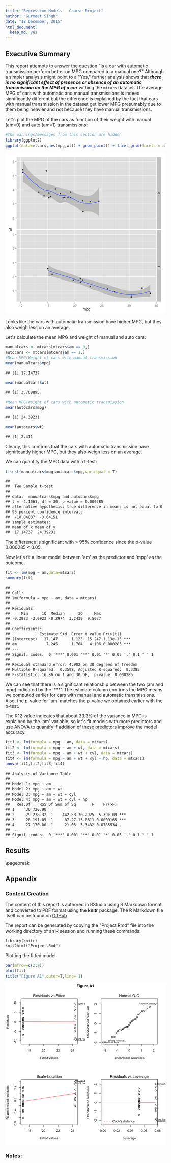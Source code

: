 ```yaml
---
title: "Regression Models - Course Project"
author: "Gurmeet Singh"
date: "18 December, 2015"
html_document:
  keep_md: yes
---
```




## Executive Summary
This report attempts to answer the question "Is a car with automatic transmission perform better on MPG compared to a manual one?" Although a simpler analysis might point to a "Yes," further analysis shows that __*there is no significant effect of presence or absence of an automatic transmission on the MPG of a car*__ withing the ```mtcars``` dataset. The average MPG of cars with automatic and manual transmissions is indeed significantly different but the difference is explained by the fact that cars with manual transmission in the dataset get lower MPG presumably due to them being heavier and not because they have manual transmissions. 

Let's plot the MPG of the cars as function of their weight with manual (am=0) and auto (am=1) transmissions: 

```r
#The warnings/messages from this section are hidden
library(ggplot2)
ggplot(data=mtcars,aes(mpg,wt)) + geom_point() + facet_grid(facets = am ~ .) + geom_smooth()
```

![plot of chunk libraries](figure/libraries-1.png) 

Looks like the cars with automatic transmission have higher MPG, but they also weigh less on an average.

Let's calculate the mean MPG and weight of manual and auto cars:

```r
manualcars <- mtcars[mtcars$am == 0,]
autocars <- mtcars[mtcars$am == 1,]
#Mean MPG/Weight of cars with manual transmission
mean(manualcars$mpg)
```

```
## [1] 17.14737
```

```r
mean(manualcars$wt)
```

```
## [1] 3.768895
```

```r
#Mean MPG/Weight of cars with automatic transmission
mean(autocars$mpg)
```

```
## [1] 24.39231
```

```r
mean(autocars$wt)
```

```
## [1] 2.411
```

Clearly, this confirms that the cars with automatic transmission have significantly higher MPG, but they also weigh less on an average.


We can quantify the MPG data with a t-test:

```r
t.test(manualcars$mpg,autocars$mpg,var.equal = T)
```

```
## 
## 	Two Sample t-test
## 
## data:  manualcars$mpg and autocars$mpg
## t = -4.1061, df = 30, p-value = 0.000285
## alternative hypothesis: true difference in means is not equal to 0
## 95 percent confidence interval:
##  -10.84837  -3.64151
## sample estimates:
## mean of x mean of y 
##  17.14737  24.39231
```

The difference is significant with > 95% confidence since the p-value 0.000285 < 0.05.

Now let's fit a linear model between 'am' as the predictor and 'mpg' as the outcome.


```r
fit <- lm(mpg ~ am,data=mtcars)
summary(fit)
```

```
## 
## Call:
## lm(formula = mpg ~ am, data = mtcars)
## 
## Residuals:
##     Min      1Q  Median      3Q     Max 
## -9.3923 -3.0923 -0.2974  3.2439  9.5077 
## 
## Coefficients:
##             Estimate Std. Error t value Pr(>|t|)    
## (Intercept)   17.147      1.125  15.247 1.13e-15 ***
## am             7.245      1.764   4.106 0.000285 ***
## ---
## Signif. codes:  0 '***' 0.001 '**' 0.01 '*' 0.05 '.' 0.1 ' ' 1
## 
## Residual standard error: 4.902 on 30 degrees of freedom
## Multiple R-squared:  0.3598,	Adjusted R-squared:  0.3385 
## F-statistic: 16.86 on 1 and 30 DF,  p-value: 0.000285
```

We can see that there is a significant relationship between the two (am and mpg) indicated by the '***'. The estimate column confirms the MPG means we computed earlier for cars with manual and automatic transmissions. Also, the p-value for 'am' matches the p-value we obtained earlier with the p-test.




The R^2 value indicates that about 33.3% of the variance in MPG is explained by the 'am' variable, so let's fit models with more predictors and use ANOVA to quantify if addition of these predictors improve the model accuracy.

```r
fit1 <- lm(formula = mpg ~ am, data = mtcars)
fit2 <- lm(formula = mpg ~ am + wt, data = mtcars)
fit3 <- lm(formula = mpg ~ am + wt + cyl, data = mtcars)
fit4 <- lm(formula = mpg ~ am + wt + cyl + hp, data = mtcars)
anova(fit1,fit2,fit3,fit4)
```

```
## Analysis of Variance Table
## 
## Model 1: mpg ~ am
## Model 2: mpg ~ am + wt
## Model 3: mpg ~ am + wt + cyl
## Model 4: mpg ~ am + wt + cyl + hp
##   Res.Df    RSS Df Sum of Sq       F    Pr(>F)    
## 1     30 720.90                                   
## 2     29 278.32  1    442.58 70.2925  5.39e-09 ***
## 3     28 191.05  1     87.27 13.8611 0.0009165 ***
## 4     27 170.00  1     21.05  3.3432 0.0785534 .  
## ---
## Signif. codes:  0 '***' 0.001 '**' 0.01 '*' 0.05 '.' 0.1 ' ' 1
```

## Results


\pagebreak

## Appendix

### Content Creation
The content of this report is authored in RStudio using R Markdown format and converted to PDF format using the **knitr** package. The R Markdown file itself can be found on [GitHub](https://github.com/swiftgurmeet/courser-regression-models-course-project)

The report can be generated by copying the "Project.Rmd" file into the
working directory of an R session and running these commands:

```
library(knitr)
knit2html("Project.Rmd")
```


Plotting the fitted model.

```r
par(mfrow=c(2,2))
plot(fit)
title("Figure A1",outer=T,line=-1)
```

![plot of chunk unnamed-chunk-4](figure/unnamed-chunk-4-1.png) 

### Notes:

